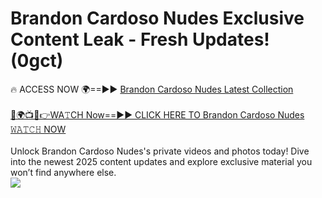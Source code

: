 # Brandon Cardoso Nudes Exclusive Content Leak - Fresh Updates! (0gct)

🔥 ACCESS NOW 🌍==►► <a href="https://tinyurl.com/2mz8nhtm" rel="nofollow">Brandon Cardoso Nudes Latest Collection</a>
<br><br>
[🔴🌍📺📱👉WA𝚃CH Now==►► CLICK HERE TO Brandon Cardoso Nudes 𝚆𝙰𝚃𝙲𝙷 NOW](https://tinyurl.com/2mz8nhtm)
<br><br>
Unlock Brandon Cardoso Nudes's private videos and photos today! Dive into the newest 2025 content updates and explore exclusive material you won’t find anywhere else.
<br>
<a href="https://tinyurl.com/2mz8nhtm" rel="nofollow" data-target="animated-image.originalLink"><img src="https://camo.githubusercontent.com/8a4f000d20f83aca3bf7ec5f350d767afa0574a8a352519fd8cfa583a6f93a33/68747470733a2f2f692e696d6775722e636f6d2f644a486b345a712e676966" data-canonical-src="https://i.imgur.com/dJHk4Zq.gif" style="max-width: 100%; display: inline-block;" data-target="animated-image.originalImage"></a>
<br>
